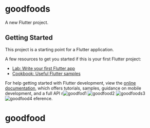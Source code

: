 # goodfoods

A new Flutter project.

## Getting Started

This project is a starting point for a Flutter application.

A few resources to get you started if this is your first Flutter project:

- [Lab: Write your first Flutter app](https://docs.flutter.dev/get-started/codelab)
- [Cookbook: Useful Flutter samples](https://docs.flutter.dev/cookbook)

For help getting started with Flutter development, view the
[online documentation](https://docs.flutter.dev/), which offers tutorials,
samples, guidance on mobile development, and a full API r![goodfod1](https://github.com/kururu-abdo/goodfood/assets/45058799/85a7ee51-d82d-4d0d-b6e5-ebfb8a37d7a9)
![goodfood2](https://github.com/kururu-abdo/goodfood/assets/45058799/2ea3a6f5-2a6c-4647-8f3c-9dc63ddeceba)
![goodfoods3](https://github.com/kururu-abdo/goodfood/assets/45058799/a60a5362-fdb6-4992-957e-da36467dc0f0)
![goodfood4](https://github.com/kururu-abdo/goodfood/assets/45058799/813480ba-386f-409e-9214-066e1fd62249)
eference.
# goodfood

